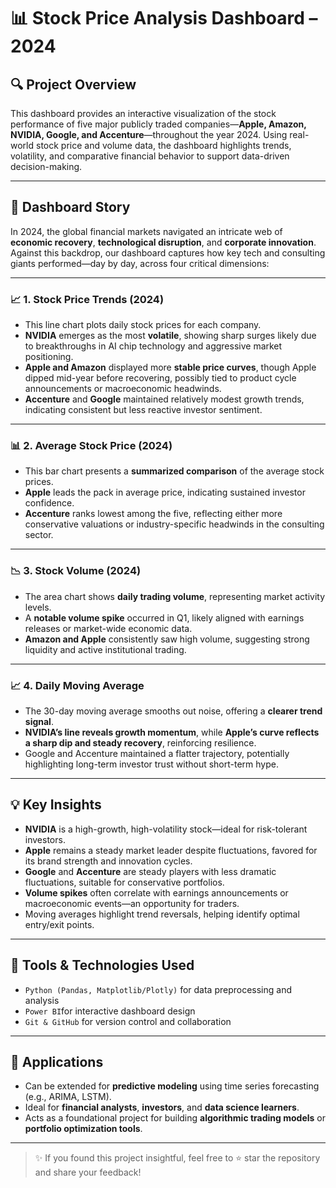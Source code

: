# 📊 Stock Price Analysis Dashboard – 2024

## 🔍 Project Overview
This dashboard provides an interactive visualization of the stock performance of five major publicly traded companies—**Apple, Amazon, NVIDIA, Google, and Accenture**—throughout the year 2024. Using real-world stock price and volume data, the dashboard highlights trends, volatility, and comparative financial behavior to support data-driven decision-making.

---

## 📘 Dashboard Story

In 2024, the global financial markets navigated an intricate web of **economic recovery**, **technological disruption**, and **corporate innovation**. Against this backdrop, our dashboard captures how key tech and consulting giants performed—day by day, across four critical dimensions:

---

### 📈 1. Stock Price Trends (2024)
- This line chart plots daily stock prices for each company.
- **NVIDIA** emerges as the most **volatile**, showing sharp surges likely due to breakthroughs in AI chip technology and aggressive market positioning.
- **Apple and Amazon** displayed more **stable price curves**, though Apple dipped mid-year before recovering, possibly tied to product cycle announcements or macroeconomic headwinds.
- **Accenture** and **Google** maintained relatively modest growth trends, indicating consistent but less reactive investor sentiment.

---

### 📊 2. Average Stock Price (2024)
- This bar chart presents a **summarized comparison** of the average stock prices.
- **Apple** leads the pack in average price, indicating sustained investor confidence.
- **Accenture** ranks lowest among the five, reflecting either more conservative valuations or industry-specific headwinds in the consulting sector.

---

### 📉 3. Stock Volume (2024)
- The area chart shows **daily trading volume**, representing market activity levels.
- A **notable volume spike** occurred in Q1, likely aligned with earnings releases or market-wide economic data.
- **Amazon and Apple** consistently saw high volume, suggesting strong liquidity and active institutional trading.

---

### 📈 4. Daily Moving Average
- The 30-day moving average smooths out noise, offering a **clearer trend signal**.
- **NVIDIA’s line reveals growth momentum**, while **Apple’s curve reflects a sharp dip and steady recovery**, reinforcing resilience.
- Google and Accenture maintained a flatter trajectory, potentially highlighting long-term investor trust without short-term hype.

---

## 💡 Key Insights
- **NVIDIA** is a high-growth, high-volatility stock—ideal for risk-tolerant investors.
- **Apple** remains a steady market leader despite fluctuations, favored for its brand strength and innovation cycles.
- **Google** and **Accenture** are steady players with less dramatic fluctuations, suitable for conservative portfolios.
- **Volume spikes** often correlate with earnings announcements or macroeconomic events—an opportunity for traders.
- Moving averages highlight trend reversals, helping identify optimal entry/exit points.

---

## 🧰 Tools & Technologies Used
- `Python (Pandas, Matplotlib/Plotly)` for data preprocessing and analysis
- `Power BI`for interactive dashboard design
- `Git & GitHub` for version control and collaboration

---

## 📎 Applications
- Can be extended for **predictive modeling** using time series forecasting (e.g., ARIMA, LSTM).
- Ideal for **financial analysts**, **investors**, and **data science learners**.
- Acts as a foundational project for building **algorithmic trading models** or **portfolio optimization tools**.

---

> ✨ If you found this project insightful, feel free to ⭐ star the repository and share your feedback!

